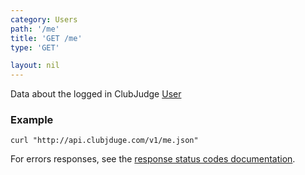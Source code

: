 ```yaml
---
category: Users
path: '/me'
title: 'GET /me'
type: 'GET'

layout: nil
---
```


Data about the logged in ClubJudge [User](#me-model)

### Example

```
curl "http://api.clubjduge.com/v1/me.json"
```

For errors responses, see the [response status codes documentation](#response-status-codes).
